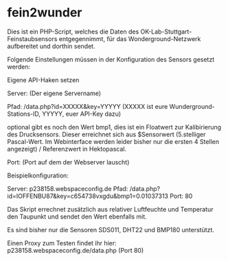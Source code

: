 # fein2wunder
Dies ist ein PHP-Script, welches die Daten des OK-Lab-Stuttgart-Feinstaubsensors entgegennimmt, für das Wonderground-Netzwerk aufbereitet und dorthin sendet.

Folgende Einstellungen müssen in der Konfiguration des Sensors gesetzt werden:

Eigene API-Haken setzen

Server: (Der eigene Servername)

Pfad: /data.php?id=XXXXX&key=YYYYY (XXXXX ist eure Wunderground-Stations-ID, YYYYY, euer API-Key dazu)

optional gibt es noch den Wert bmp1, dies ist ein Floatwert zur Kalibirierung des Drucksensors. Dieser erreichnet sich aus $Sensorwert (5.stelliger Pascal-Wert. Im Webinterface werden leider bisher nur die ersten 4 Stellen angezeigt) / Referenzwert in Hektopascal. 

Port: (Port auf dem der Webserver lauscht)

Beispielkonfiguration:

Server:
p238158.webspaceconfig.de
Pfad:
/data.php?id=IOFFENBU87&key=c654738vxgdu&bmp1=0.01037313
Port:
80

Das Skript errechnet zusätzlich aus relativer Luftfeuchte und Temperatur den Taupunkt und sendet den Wert ebenfalls mit.

Es sind bisher nur die Sensoren SDS011, DHT22 und BMP180 unterstützt.

Einen Proxy zum Testen findet ihr hier: p238158.webspaceconfig.de/data.php (Port 80)


